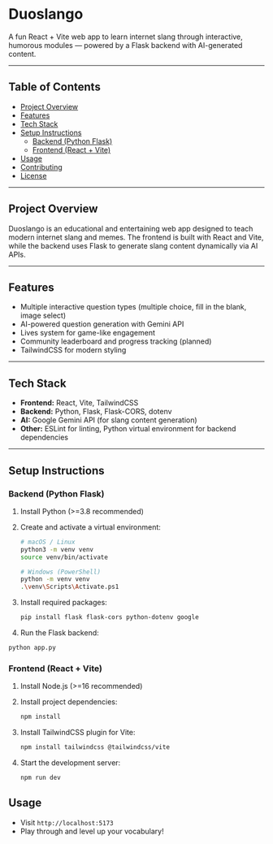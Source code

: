 # Duoslango

A fun React + Vite web app to learn internet slang through interactive, humorous modules — powered by a Flask backend with AI-generated content.

---

## Table of Contents
- [Project Overview](#project-overview)
- [Features](#features)
- [Tech Stack](#tech-stack)
- [Setup Instructions](#setup-instructions)
  - [Backend (Python Flask)](#backend-python-flask)
  - [Frontend (React + Vite)](#frontend-react--vite)
- [Usage](#usage)
- [Contributing](#contributing)
- [License](#license)

---

## Project Overview

Duoslango is an educational and entertaining web app designed to teach modern internet slang and memes. The frontend is built with React and Vite, while the backend uses Flask to generate slang content dynamically via AI APIs.

---

## Features

- Multiple interactive question types (multiple choice, fill in the blank, image select)
- AI-powered question generation with Gemini API
- Lives system for game-like engagement
- Community leaderboard and progress tracking (planned)
- TailwindCSS for modern styling

---

## Tech Stack

- **Frontend:** React, Vite, TailwindCSS  
- **Backend:** Python, Flask, Flask-CORS, dotenv  
- **AI:** Google Gemini API (for slang content generation)  
- **Other:** ESLint for linting, Python virtual environment for backend dependencies

---

## Setup Instructions

### Backend (Python Flask)

1. Install Python (>=3.8 recommended)  
2. Create and activate a virtual environment:

   ```bash
   # macOS / Linux
   python3 -m venv venv
   source venv/bin/activate

   # Windows (PowerShell)
   python -m venv venv
   .\venv\Scripts\Activate.ps1
   ```
   
3. Install required packages:

   ```bash
   pip install flask flask-cors python-dotenv google
   ```

4. Run the Flask backend:

  ```bash
  python app.py
 ```

### Frontend (React + Vite)

1. Install Node.js (>=16 recommended)  
2. Install project dependencies:

   ```bash
   npm install
   ```
3. Install TailwindCSS plugin for Vite:

   ```bash
   npm install tailwindcss @tailwindcss/vite
   ```
4. Start the development server:

   ```bash
   npm run dev
   ```

## Usage

- Visit `http://localhost:5173`  
- Play through and level up your vocabulary!

